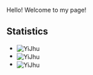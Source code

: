 Hello! Welcome to my page!

<h2>Statistics</h2>
<ul>
    <li>
        <img align="center" src="https://github-readme-stats.vercel.app/api/top-langs/?username=YiJhu&show_icons=true&theme=gruvbox&layout=compact&locale=zh-tw" alt="YiJhu" />
    </li>
    <li>
        <img align="center" src="https://github-readme-stats.vercel.app/api?username=YiJhu&show_icons=true&theme=gruvbox&locale=zh-tw" alt="YiJhu" />
    </li>
    <li>
        <img align="center" src="http://github-readme-streak-stats.herokuapp.com?user=YiJhu&theme=dark&hide_border=true&count_private=true&locale=zh-hant" alt="YiJhu" />
    </li>
</ul>
